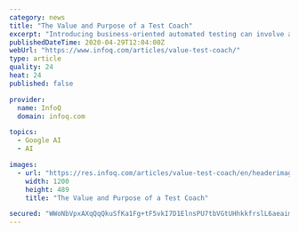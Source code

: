 ```yaml
---
category: news
title: "The Value and Purpose of a Test Coach"
excerpt: "Introducing business-oriented automated testing can involve a huge cultural change. For this we really need a Test Coach role, just like we have agile coaches and scrum masters. In this article we hear from someone living this new role,"
publishedDateTime: 2020-04-29T12:04:00Z
webUrl: "https://www.infoq.com/articles/value-test-coach/"
type: article
quality: 24
heat: 24
published: false

provider:
  name: InfoQ
  domain: infoq.com

topics:
  - Google AI
  - AI

images:
  - url: "https://res.infoq.com/articles/value-test-coach/en/headerimage/test-coach-mountain-1588108384737.jpg"
    width: 1200
    height: 489
    title: "The Value and Purpose of a Test Coach"

secured: "WWoNbVpxAXqQqQkuSfKa1Fg+tF5vkI7D1ElnsPU7tbVGtUHhkkfrslL6aeaim4omE7V7YCdC82d7fffXggljf+XfmYwBf1X+6TgtahBXMHGkpP4ws94S7Cv4Kwr/V4JOxgsAnETDT26eRRdwLD/eq892tL4/JRp/u8Xk1CqqiVxpwpxT2Ll4rNDWsWKaJzvaqa47HxCzHDfeCd4FeITaSHBZH/aPhj+P0++qZffoSY2DeKRONdCBml6oW3LOw+fAJID2QrNSQWP2nKgYZgsgP5qFxWjCp7R7eqe+4kSDNBhtuLPHj+j+GJN6zVsPR8GK/VH3zLLXBthGQG7je1Bd2ixi/dFq8rfu8VvAfMI0FXLNz30xbxjD1I2SoZzg5TKPCXVdbCG0fNkQsWeJ+PTwiHIGGDVeat6E1Uav6S8yjsDjeFXO7iL6xn6W5mZ/c8EVZwqy6g4QroXe8iqh6xPDjDcgfD/ieVb42SNzsr5J7xQ=;5iZgk/jcVu96DA9dNGFadQ=="
---
```


